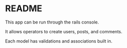 # README

This app can be run through the rails console.

It allows operators to create users, posts, and comments.

Each model has validations and associations built in.
